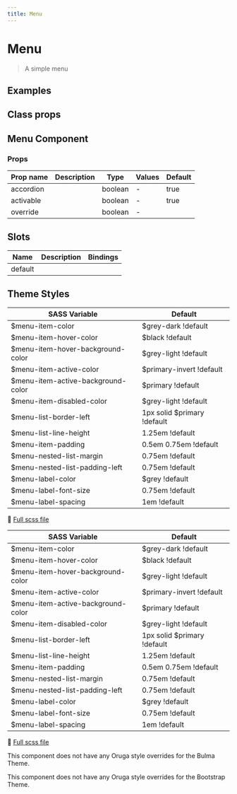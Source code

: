 ```yaml
---
title: Menu
---
```


# Menu

<div class="vp-doc">

> A simple menu

<Carbon />
</div>

<div class="vp-doc">

## Examples

  <example-menu />
  
</div>
<div class="vp-doc">

## Class props

<inspector-menu-viewer />

</div>

<div class="vp-doc">

## Menu Component

### Props

| Prop name | Description | Type    | Values | Default |
| --------- | ----------- | ------- | ------ | ------- |
| accordion |             | boolean | -      | true    |
| activable |             | boolean | -      | true    |
| override  |             | boolean | -      |         |

## Slots

| Name    | Description | Bindings |
| ------- | ----------- | -------- |
| default |             |          |

</div>
<div class="vp-doc">

## Theme Styles

<div class="theme-orugabase">
 
| SASS Variable  | Default |
| -------------- | ------- |
| $menu-item-color | $grey-dark !default |
| $menu-item-hover-color | $black !default |
| $menu-item-hover-background-color | $grey-light !default |
| $menu-item-active-color | $primary-invert !default |
| $menu-item-active-background-color | $primary !default |
| $menu-item-disabled-color | $grey-light !default |
| $menu-list-border-left | 1px solid $primary !default |
| $menu-list-line-height | 1.25em !default |
| $menu-item-padding | 0.5em 0.75em !default |
| $menu-nested-list-margin | 0.75em !default |
| $menu-nested-list-padding-left | 0.75em !default |
| $menu-label-color | $grey !default |
| $menu-label-font-size | 0.75em !default |
| $menu-label-spacing | 1em !default |

📄 [Full scss file](https://github.com/oruga-ui/oruga/blob/master/packages/oruga/src/scss/components/_menu.scss)

</div>

<div class="theme-orugafull">
 
| SASS Variable  | Default |
| -------------- | ------- |
| $menu-item-color | $grey-dark !default |
| $menu-item-hover-color | $black !default |
| $menu-item-hover-background-color | $grey-light !default |
| $menu-item-active-color | $primary-invert !default |
| $menu-item-active-background-color | $primary !default |
| $menu-item-disabled-color | $grey-light !default |
| $menu-list-border-left | 1px solid $primary !default |
| $menu-list-line-height | 1.25em !default |
| $menu-item-padding | 0.5em 0.75em !default |
| $menu-nested-list-margin | 0.75em !default |
| $menu-nested-list-padding-left | 0.75em !default |
| $menu-label-color | $grey !default |
| $menu-label-font-size | 0.75em !default |
| $menu-label-spacing | 1em !default |

📄 [Full scss file](https://github.com/oruga-ui/oruga/blob/master/packages/oruga/src/scss/components/_menu.scss)

</div>

<div class="theme-bulma">

<p> This component does not have any Oruga style overrides for the Bulma Theme. </p>
      
</div>

<div class="theme-bootstrap">

<p> This component does not have any Oruga style overrides for the Bootstrap Theme. </p>
      
</div>

</div>
